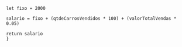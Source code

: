 ```function calculaSalario(qtdeCarrosVendidos, valorTotalVendas) {
let fixo = 2000

salario = fixo + (qtdeCarrosVendidos * 100) + (valorTotalVendas * 0.05)

return salario
}
```